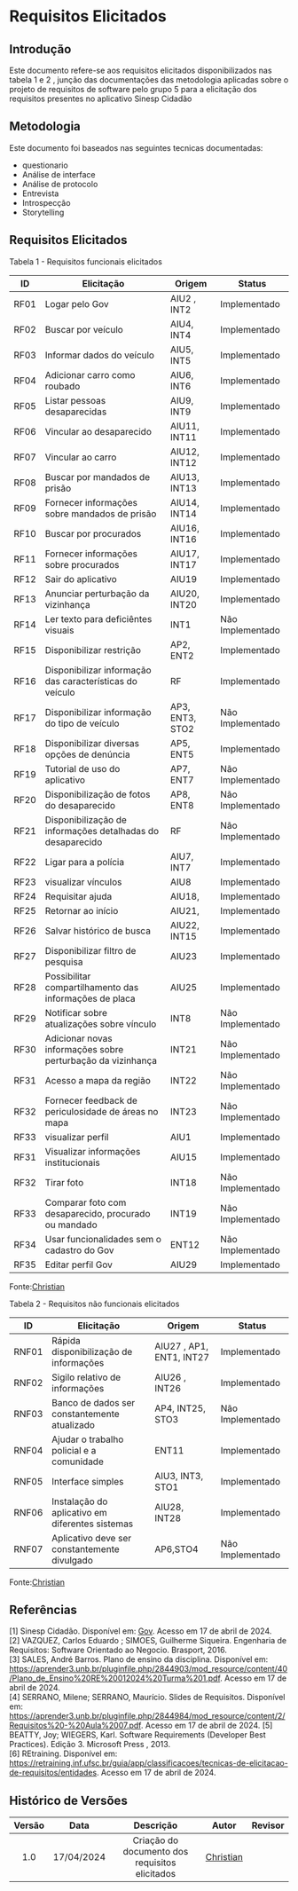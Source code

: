 # Requisitos Elicitados

## Introdução
Este documento refere-se aos requisitos elicitados disponibilizados nas tabela 1 e 2 , junção das documentações das metodologia aplicadas sobre o projeto de requisitos de software pelo grupo 5 para a elicitação dos requisitos presentes no aplicativo Sinesp Cidadão 

## Metodologia

Este documento foi baseados nas seguintes tecnicas documentadas: 
- questionario
- Análise de interface
- Análise de protocolo
- Entrevista
- Introspecção
- Storytelling

## Requisitos Elicitados

Tabela 1 - Requisitos funcionais elicitados

| ID | Elicitação | Origem | Status |
| ---- | ---- |---- |---- |
| RF01 | Logar pelo Gov | AIU2 , INT2| Implementado|
| RF02 | Buscar por veículo | AIU4, INT4| Implementado|
| RF03 | Informar dados do veículo | AIU5, INT5| Implementado|
| RF04 | Adicionar carro como roubado | AIU6, INT6 | Implementado|
| RF05 | Listar pessoas desaparecidas| AIU9, INT9| Implementado|
| RF06 | Vincular ao desaparecido | AIU11, INT11| Implementado|
| RF07 | Vincular ao carro | AIU12, INT12| Implementado|
| RF08 | Buscar por mandados de prisão | AIU13, INT13| Implementado|
| RF09 | Fornecer informações sobre mandados de prisão | AIU14, INT14| Implementado|
| RF10 | Buscar por procurados | AIU16,  INT16| Implementado|
| RF11 | Fornecer informações sobre procurados |AIU17, INT17| Implementado|
| RF12 | Sair do aplicativo | AIU19| Implementado|
| RF13 | Anunciar perturbação da vizinhança | AIU20, INT20| Implementado|
| RF14 | Ler texto para deficiêntes visuais | INT1| Não Implementado|
| RF15 | Disponibilizar restrição |AP2, ENT2| Implementado|
| RF16 | Disponibilizar informação das características do veículo | RF| Implementado|
| RF17 | Disponibilizar informação do tipo de veículo | AP3, ENT3, STO2| Não Implementado|
| RF18 | Disponibilizar diversas opções de denúncia | AP5, ENT5| Implementado|
| RF19 | Tutorial de uso do aplicativo | AP7, ENT7| Não Implementado|
| RF20 | Disponibilização de fotos do desaparecido | AP8, ENT8| Não Implementado|
| RF21 | Disponibilização de informações detalhadas do desaparecido | RF| Não Implementado|
| RF22 | Ligar para a polícia | AIU7, INT7| Implementado|
| RF23 | visualizar vínculos |AIU8| Implementado|
| RF24 | Requisitar ajuda | AIU18, | Implementado|
| RF25 | Retornar ao início | AIU21, | Implementado|
| RF26 | Salvar histórico de busca | AIU22, INT15| Implementado|
| RF27 | Disponibilizar filtro de pesquisa | AIU23| Implementado|
| RF28 | Possibilitar compartilhamento das informações de placa | AIU25 | Implementado|
| RF29 | Notificar sobre atualizações sobre vínculo | INT8| Não Implementado|
| RF30 | Adicionar novas informações sobre perturbação da vizinhança | INT21| Não Implementado|
| RF31 | Acesso a mapa da região | INT22| Não Implementado|
| RF32 | Fornecer feedback de periculosidade de áreas no mapa | INT23| Não Implementado|
| RF33 | visualizar perfil  |AIU1| Implementado|
| RF31 | Visualizar informações institucionais |AIU15| Implementado|
| RF32 | Tirar foto | INT18| Não Implementado|
| RF33 | Comparar foto com desaparecido, procurado ou mandado | INT19| Não Implementado|
| RF34 | Usar funcionalidades sem o cadastro do Gov | ENT12| Não Implementado|
| RF35 | Editar perfil Gov |AIU29|Implementado|

Fonte:[Christian](https://github.com/crstyhs)

Tabela 2 - Requisitos não funcionais elicitados

| ID | Elicitação | Origem | Status |
| ---- | ---- |---- |---- |
| RNF01 | Rápida disponibilização de informações | AIU27	, AP1, ENT1, INT27| Implementado|
| RNF02 | Sigilo relativo de informações | AIU26 , INT26| Implementado|
| RNF03 | Banco de dados ser constantemente atualizado | AP4, INT25, STO3| Não Implementado|
| RNF04 |  Ajudar o trabalho policial e a comunidade | ENT11| Implementado|
| RNF05 | Interface simples | AIU3, INT3, STO1| Implementado|
| RNF06 | Instalação do aplicativo em diferentes sistemas | AIU28, INT28| Implementado|
| RNF07 | Aplicativo deve ser constantemente divulgado | AP6,STO4| Não Implementado|

Fonte:[Christian](https://github.com/crstyhs)






## Referências
[1] Sinesp Cidadão. Disponível em: [Gov](https://www.gov.br/pt-br/apps/sinesp-cidadao). Acesso em 17 de abril de 2024.</br>
[2] VAZQUEZ, Carlos Eduardo ; SIMOES, Guilherme Siqueira. Engenharia de Requisitos: Software Orientado ao Negocio. Brasport, 2016.</br>
[3] SALES, André Barros. Plano de ensino da disciplina. Disponível em: <https://aprender3.unb.br/pluginfile.php/2844903/mod_resource/content/40/Plano_de_Ensino%20RE%20012024%20Turma%201.pdf>. Acesso em 17 de abril de 2024.</br>
[4] SERRANO, Milene; SERRANO, Maurício. Slides de Requisitos. Disponível em: <https://aprender3.unb.br/pluginfile.php/2844984/mod_resource/content/2/Requisitos%20-%20Aula%2007.pdf>. Acesso em 17 de abril de 2024.
[5] BEATTY, Joy; WIEGERS, Karl. Software Requirements (Developer Best Practices). Edição 3. Microsoft Press , 2013.</br>
[6] REtraining. Disponível em: <https://retraining.inf.ufsc.br/guia/app/classificacoes/tecnicas-de-elicitacao-de-requisitos/entidades>. Acesso em 17 de abril de 2024.
## Histórico de Versões
| Versão | Data | Descrição | Autor | Revisor |
| :----: | :--: | :-------: | :---: | :-----: |
| 1.0 | 17/04/2024 | Criação do documento dos requisitos elicitados | [Christian](https://github.com/crstyhs)|  |
